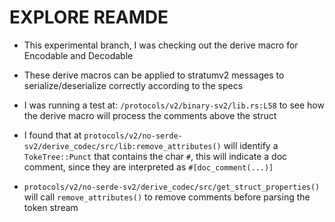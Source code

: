 # EXPLORE REAMDE

- This experimental branch, I was checking out the derive macro for Encodable and Decodable
- These derive macros can be applied to stratumv2 messages to serialize/deserialize correctly according to the specs

- I was running a test at: `/protocols/v2/binary-sv2/lib.rs:L58` to see how the derive macro will process the comments
above the struct

- I found that at `protocols/v2/no-serde-sv2/derive_codec/src/lib:remove_attributes()` will identify a `TokeTree::Punct` that contains the char `#`, this will indicate a doc comment, since they are interpreted as `#[doc_comment(...)]`

- `protocols/v2/no-serde-sv2/derive_codec/src/get_struct_properties()` will call `remove_attributes()` to remove comments before parsing the token stream
